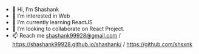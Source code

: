 - 👋 Hi, I’m Shashank
- 👀 I’m interested in Web 
- 🌱 I’m currently learning ReactJS
- 💞️ I’m looking to collaborate on React Project.
- 📫 Reach me shashank99928@gmail.com / https://shashank99928.github.io/shashank/  / https://github.com/shsxnk


<!---
shashank99928/shashank99928 is a ✨ special ✨ repository because its `README.md` (this file) appears on your GitHub profile.
You can click the Preview link to take a look at your changes.
--->
